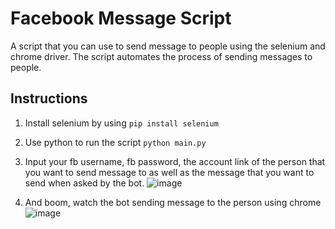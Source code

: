 # Facebook Message Script

A script that you can use to send message to people using the selenium and chrome driver.
The script automates the process of sending messages to people.

## Instructions 

1. Install selenium by using `pip install selenium`
2. Use python to run the script `python main.py`
3. Input your fb username, fb password, the account link of the person that you want to send message to 
as well as the message that you want to send when asked by the bot.
![image](https://github.com/user-attachments/assets/a93f120b-9b47-4578-b82a-50eeb92ec064)

5. And boom, watch the bot sending message to the person using chrome 
![image](https://github.com/user-attachments/assets/dc60b9fc-6c4d-4729-967d-2d3d64e9e840)

